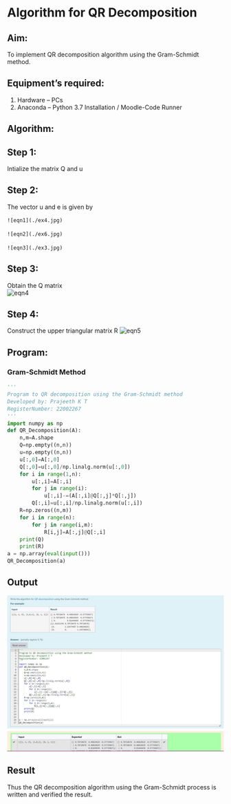 # Algorithm for QR Decomposition
## Aim:
To implement QR decomposition algorithm using the Gram-Schmidt method.
## Equipment’s required:
1.	Hardware – PCs
2.	Anaconda – Python 3.7 Installation / Moodle-Code Runner
## Algorithm:

## Step 1:
Intialize the matrix Q and u
## Step 2:
The vector u and e is given by

    ![eqn1](./ex4.jpg)

    ![eqn2](./ex6.jpg)

    ![eqn3](./ex3.jpg)
## Step 3:
Obtain the Q matrix   
    ![eqn4](./ex1.jpg)
## Step 4:
Construct the upper triangular matrix R
    ![eqn5](./ex2.jpg)

## Program:
### Gram-Schmidt Method
```python
''' 
Program to QR decomposition using the Gram-Schmidt method
Developed by: Prajeeth K T
RegisterNumber: 22002267
'''
import numpy as np
def QR_Decomposition(A):
    n,m=A.shape
    Q=np.empty((n,n))
    u=np.empty((n,n))
    u[:,0]=A[:,0]
    Q[:,0]=u[:,0]/np.linalg.norm(u[:,0])
    for i in range(1,n):
        u[:,i]=A[:,i]
        for j in range(i):
            u[:,i]-=(A[:,i]@Q[:,j]*Q[:,j])
        Q[:,i]=u[:,i]/np.linalg.norm(u[:,i])
    R=np.zeros((n,m))
    for i in range(n):
        for j in range(i,m):
            R[i,j]=A[:,j]@Q[:,i]
    print(Q)
    print(R)
a = np.array(eval(input()))
QR_Decomposition(a)
```

## Output
![](./QR.jpg)

## Result
Thus the QR decomposition algorithm using the Gram-Schmidt process is written and verified the result.